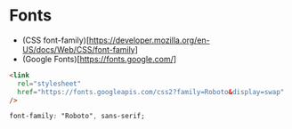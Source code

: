 # Fonts

- (CSS font-family)[https://developer.mozilla.org/en-US/docs/Web/CSS/font-family]
- (Google Fonts)[https://fonts.google.com/]

```html
<link
  rel="stylesheet"
  href="https://fonts.googleapis.com/css2?family=Roboto&display=swap"
/>
```

```css
font-family: "Roboto", sans-serif;
```
